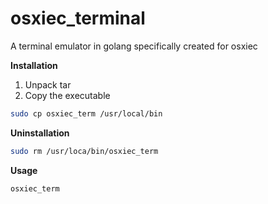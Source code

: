 # osxiec_terminal
A terminal emulator in golang specifically created for osxiec

**Installation**
1. Unpack tar
2. Copy the executable
``` sh
sudo cp osxiec_term /usr/local/bin
```
**Uninstallation**
``` sh
sudo rm /usr/loca/bin/osxiec_term
```
**Usage**
``` sh
osxiec_term
```
